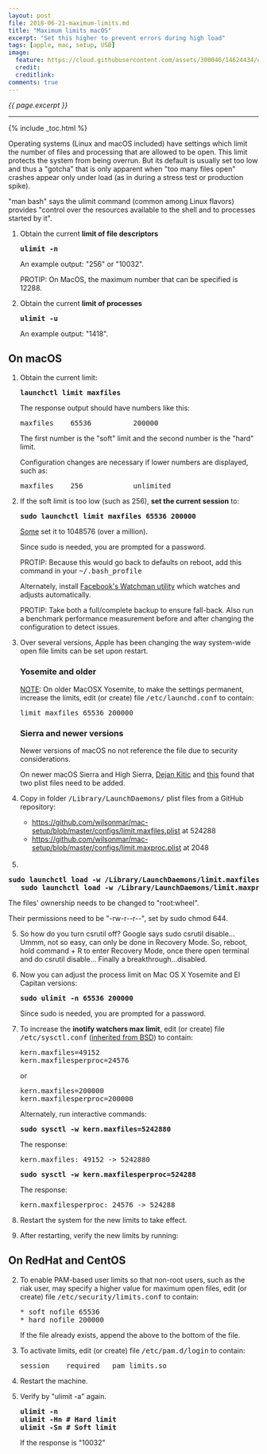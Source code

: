 ```yaml
---
layout: post
file: 2018-06-21-maximum-limits.md
title: "Maximum limits macOS"
excerpt: "Set this higher to prevent errors during high load"
tags: [apple, mac, setup, USB]
image:
  feature: https://cloud.githubusercontent.com/assets/300046/14624434/dab075ca-0597-11e6-9090-f93e259a5554.jpg
  credit:
  creditlink:
comments: true
---
```

<i>{{ page.excerpt }}</i>
<hr />

{% include _toc.html %}

Operating systems (Linux and macOS included) have settings which limit the number of files and processing that are allowed to be open. This limit protects the system from being overrun. But its default is usually set too low and thus a "gotcha" that is only apparent when "too many files open" crashes appear only under load (as in during a stress test or production spike).

"man bash" says the ulimit command (common among Linux flavors) provides "control over the resources available to the shell and to processes started by it".

1. Obtain the current <strong>limit of file descriptors</strong>

   <pre><strong>ulimit -n</strong></pre>

   An example output: "256" or "10032".

   PROTIP: On MacOS, the maximum number that can be specified is 12288.

2. Obtain the current <strong>limit of processes</strong>

   <pre><strong>ulimit -u</strong></pre>

   An example output: "1418".

## On macOS

1. Obtain the current limit:

   <pre><strong>launchctl limit maxfiles</strong></pre>

   The response output should have numbers like this:

   <pre>maxfiles    65536          200000</pre>

   The first number is the "soft" limit and the second number is the "hard" limit.

   Configuration changes are necessary if lower numbers are displayed, such as:

   <pre>maxfiles    256            unlimited</pre>

2. If the soft limit is too low (such as 256), <strong>set the current session</strong> to:

   <pre><strong>sudo launchctl limit maxfiles 65536 200000</strong></pre>

   <a target="_blank" href="https://superuser.com/questions/302754/increase-the-maximum-number-of-open-file-descriptors-in-snow-leopard">Some</a> set it to 1048576 (over a million).

   Since sudo is needed, you are prompted for a password.

   PROTIP: Because this would go back to defaults on reboot, add this command in your <tt>~/.bash_profile</tt>

   Alternately, install <a target="_blank" href="https://facebook.github.io/watchman/docs/install.html#installing-on-os-x-via-homebrew">Facebook's Watchman utility</a> which watches and adjusts automatically.

   PROTIP: Take both a full/complete backup to ensure fall-back. Also run a benchmark performance measurement before and after changing the configuration to detect issues.

3. Over several versions, Apple has been changing the way system-wide open file limits can be set upon restart.

   ### Yosemite and older

   <a target="_blank" href="https://docs.basho.com/riak/kv/2.2.3/using/performance/open-files-limit/#mac-os-x-older-versions">NOTE</a>: On older MacOSX Yosemite, to make the settings permanent, increase the limits, edit (or create) file <tt>/etc/launchd.conf</tt> to contain:
  
   <pre>limit maxfiles 65536 200000</pre>

   ### Sierra and newer versions

   Newer versions of macOS no not reference the file due to security considerations.

   On newer macOS Sierra and High Sierra, <a target="_blank" href="https://blog.dekstroza.io/ulimit-shenanigans-on-osx-el-capitan/">Dejan Kitic</a> and
   <a target="_blank" href="https://docs.basho.com/riak/kv/2.1.4/using/performance/open-files-limit/#mac-os-x">this</a>
   found that two plist files need to be added. 

4. Copy in folder <tt>/Library/LaunchDaemons/</tt> plist files from a GitHub repository:

   * https://github.com/wilsonmar/mac-setup/blob/master/configs/limit.maxfiles.plist at 524288
   * https://github.com/wilsonmar/mac-setup/blob/master/configs/limit.maxproc.plist at 2048
   <br /><br />

4. 

   <pre><strong>sudo launchctl load -w /Library/LaunchDaemons/limit.maxfiles.plist
   sudo launchctl load -w /Library/LaunchDaemons/limit.maxproc.plist</strong></pre>

   The files' ownership needs to be changed to "root:wheel".

   Their permissions need to be "-rw-r--r--", set by sudo chmod 644. 

5. So how do you turn csrutil off? Google says sudo csrutil disable... Ummm, not so easy, can only be done in Recovery Mode. So, reboot, hold command + R to enter Recovery Mode, once there open terminal and do csrutil disable... Finally a breakthrough...disabled.


4. Now you can adjust the process limit on Mac OS X Yosemite and El Capitan versions:

   <pre><strong>sudo ulimit -n 65536 200000</strong></pre>

   Since sudo is needed, you are prompted for a password.

5. To increase the <strong>inotify watchers max limit</strong>, edit (or create) file <tt>/etc/sysctl.conf</tt> (<a target="_blank" href="https://docs.freebsd.org/doc/5.5-RELEASE/usr/share/doc/handbook/configtuning-sysctl.html">inherited from BSD</a>) to contain:

   <pre>kern.maxfiles=49152
   kern.maxfilesperproc=24576</pre>

   or 

   <pre>kern.maxfiles=200000
   kern.maxfilesperproc=200000</pre>

   Alternately, run interactive commands:

   <pre><strong>sudo sysctl -w kern.maxfiles=5242880</strong></pre>

   The response:
   <pre>kern.maxfiles: 49152 -> 5242880</pre>

   <pre><strong>sudo sysctl -w kern.maxfilesperproc=524288</strong></pre>
     
   The response:
   <pre>kern.maxfilesperproc: 24576 -> 524288</pre>

6. Restart the system for the new limits to take effect.

7. After restarting, verify the new limits by running:


## On RedHat and CentOS

2. To enable PAM-based user limits so that non-root users, such as the riak user, may specify a higher value for maximum open files, edit (or create) file <tt>/etc/security/limits.conf</tt> to contain:

   <pre>* soft nofile 65536
   * hard nofile 200000</pre>

   If the file already exists, append the above to the bottom of the file.

3. To activate limits, edit (or create) file <tt>/etc/pam.d/login</tt> to contain:

   <pre>session    required   pam_limits.so</pre>

4. Restart the machine.
5. Verify by "ulimit -a" again.


   

   <pre><strong>ulimit -n
   ulimit -Hn # Hard limit
   ulimit -Sn # Soft limit</strong></pre>

   If the response is "10032"

